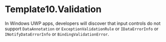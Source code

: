 # Template10.Validation

In Windows UWP apps, developers will discover that input controls do not support `DataAnnotation` or `ExceptionValidationRule` or `IDataErrorInfo` or `INotifyDataErrorInfo` or `BindingValidationError`. 
